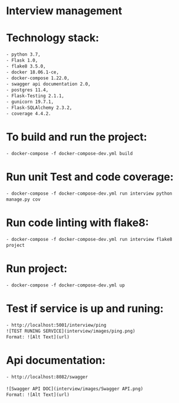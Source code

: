 # Interview management

# Technology stack:

    - python 3.7,
    - Flask 1.0,
    - flake8 3.5.0,
    - docker 18.06.1-ce,
    - docker-compose 1.22.0,
    - swagger api documentation 2.0,
    - postgres 11.4,
    - Flask-Testing 2.1.1,
    - gunicorn 19.7.1,
    - Flask-SQLAlchemy 2.3.2,
    - coverage 4.4.2.

# To build and run the project:

    - docker-compose -f docker-compose-dev.yml build

# Run unit Test and code coverage:

    - docker-compose -f docker-compose-dev.yml run interview python manage.py cov

# Run code linting with flake8:

    - docker-compose -f docker-compose-dev.yml run interview flake8 project

# Run project:

    - docker-compose -f docker-compose-dev.yml up

# Test if service is up and runing:

    - http://localhost:5001/interview/ping
    ![TEST RUNING SERVICE](interview/images/ping.png)
    Format: ![Alt Text](url)

# Api documentation:

    - http://localhost:8082/swagger

    ![Swagger API DOC](interview/images/Swagger API.png)
    Format: ![Alt Text](url)
